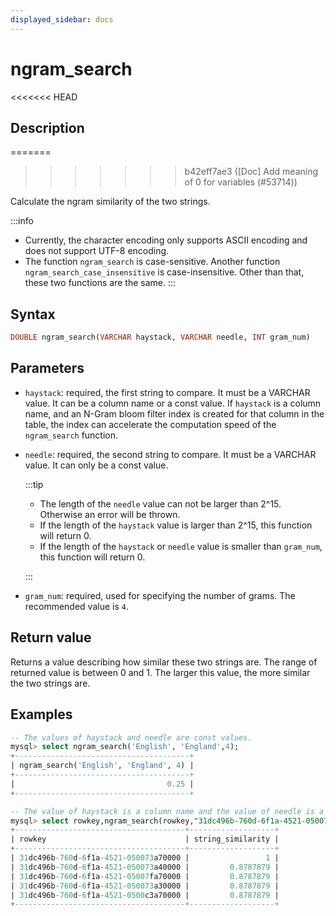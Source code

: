 ```yaml
---
displayed_sidebar: docs
---
```


# ngram_search

<<<<<<< HEAD
## Description
=======

>>>>>>> b42eff7ae3 ([Doc] Add meaning of 0 for variables (#53714))

Calculate the ngram similarity of the two strings.

:::info
- Currently, the character encoding only supports ASCII encoding and does not support UTF-8 encoding.
- The function `ngram_search` is case-sensitive. Another function `ngram_search_case_insensitive` is case-insensitive. Other than that, these two functions are the same.
:::

## Syntax

```sql
DOUBLE ngram_search(VARCHAR haystack, VARCHAR needle, INT gram_num)
```

## Parameters

- `haystack`: required, the first string to compare. It must be a VARCHAR value. It can be a column name or a const value. If `haystack` is a column name, and an N-Gram bloom filter index is created for that column in the table, the index can accelerate the computation speed of the `ngram_search` function.
- `needle`: required, the second string to compare. It must be a VARCHAR value. It can only be a const value.

  :::tip

  - The length of the `needle` value can not be larger than 2^15. Otherwise an error will be thrown.
  - If the length of the `haystack` value is larger than 2^15, this function will return 0.
  - If the length of the `haystack` or `needle` value is smaller than `gram_num`, this function will return 0.
  
  :::

- `gram_num`: required, used for specifying the number of grams. The recommended value is `4`.

## Return value

Returns a value describing how similar these two strings are. The range of returned value is between 0 and 1. The larger this value, the more similar the two strings are.

## Examples

```SQL
-- The values of haystack and needle are const values.
mysql> select ngram_search('English', 'England',4);
+---------------------------------------+
| ngram_search('English', 'England', 4) |
+---------------------------------------+
|                                  0.25 |
+---------------------------------------+

-- The value of haystack is a column name and the value of needle is a const value.
mysql> select rowkey,ngram_search(rowkey,"31dc496b-760d-6f1a-4521-050073a70000",4) as string_similarity from string_table order by string_similarity desc limit 5;
+--------------------------------------+-------------------+
| rowkey                               | string_similarity |
+--------------------------------------+-------------------+
| 31dc496b-760d-6f1a-4521-050073a70000 |                 1 |
| 31dc496b-760d-6f1a-4521-050073a40000 |         0.8787879 |
| 31dc496b-760d-6f1a-4521-05007fa70000 |         0.8787879 |
| 31dc496b-760d-6f1a-4521-050073a30000 |         0.8787879 |
| 31dc496b-760d-6f1a-4521-0500c3a70000 |         0.8787879 |
+--------------------------------------+-------------------+
```
